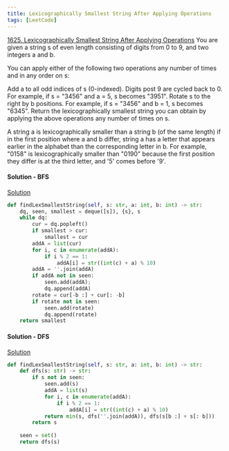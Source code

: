 ```yaml
---
title: Lexicographically Smallest String After Applying Operations
tags: [LeetCode]
---
```


[1625. Lexicographically Smallest String After Applying Operations](https://leetcode.com/problems/best-team-with-no-conflicts/)
You are given a string s of even length consisting of digits from 0 to 9, and two integers a and b.

You can apply either of the following two operations any number of times and in any order on s:

Add a to all odd indices of s (0-indexed). Digits post 9 are cycled back to 0. For example, if s = "3456" and a = 5, s becomes "3951".
Rotate s to the right by b positions. For example, if s = "3456" and b = 1, s becomes "6345".
Return the lexicographically smallest string you can obtain by applying the above operations any number of times on s.

A string a is lexicographically smaller than a string b (of the same length) if in the first position where a and b differ, string a has a letter that appears earlier in the alphabet than the corresponding letter in b. For example, "0158" is lexicographically smaller than "0190" because the first position they differ is at the third letter, and '5' comes before '9'.

#### Solution - BFS  
[Solution](https://leetcode.com/problems/lexicographically-smallest-string-after-applying-operations/discuss/899511/JavaPython-3-BFS-and-DFS-w-brief-explanation-and-analysis.)
```python
def findLexSmallestString(self, s: str, a: int, b: int) -> str:
    dq, seen, smallest = deque([s]), {s}, s
    while dq:
        cur = dq.popleft()
        if smallest > cur:
            smallest = cur
        addA = list(cur)    
        for i, c in enumerate(addA):
            if i % 2 == 1:
                addA[i] = str((int(c) + a) % 10)
        addA = ''.join(addA)        
        if addA not in seen:
            seen.add(addA);
            dq.append(addA)
        rotate = cur[-b :] + cur[: -b]
        if rotate not in seen:
            seen.add(rotate)
            dq.append(rotate)
    return smallest
```
#### Solution - DFS  
[Solution](https://leetcode.com/problems/lexicographically-smallest-string-after-applying-operations/discuss/899511/JavaPython-3-BFS-and-DFS-w-brief-explanation-and-analysis.)
```python
def findLexSmallestString(self, s: str, a: int, b: int) -> str: 
    def dfs(s: str) -> str:
        if s not in seen:
            seen.add(s)
            addA = list(s)
            for i, c in enumerate(addA):
                if i % 2 == 1:
                    addA[i] = str((int(c) + a) % 10)
            return min(s, dfs(''.join(addA)), dfs(s[b :] + s[: b]))
        return s    
            
    seen = set()
    return dfs(s)
```